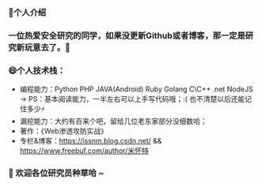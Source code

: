 ### 💬个人介绍

### 一位热爱安全研究的同学，如果没更新Github或者博客，那一定是研究新玩意去了。🤔

### 😄个人技术栈：

+ 编程能力：Python PHP JAVA(Android) Ruby Golang C\C++ .net NodeJS <br> 
-> PS：基本阅读能力，一半左右可以上手写代码哦；:( 也不清楚以后还能记住多少⚡
+ 漏挖能力：大约有百来个吧，留给几位老东家部分没细数哈；
+ 著作：《Web渗透攻防实战》
+ 专栏&博客：https://issnm.blog.csdn.net/ && https://www.freebuf.com/author/米怀特

### 🌱 欢迎各位研究员种草哈 ~

<!--
**SkyBlueEternal/SkyBlueEternal** is a ✨ _special_ ✨ repository because its `README.md` (this file) appears on your GitHub profile.

Here are some ideas to get you started:

- 🔭 I’m currently working on ...
- 🌱 I’m currently learning ...
- 👯 I’m looking to collaborate on ...
- 🤔 I’m looking for help with ...
- 💬 Ask me about ...
- 📫 How to reach me: ...
- 😄 Pronouns: ...
- ⚡ Fun fact: ...
-->
